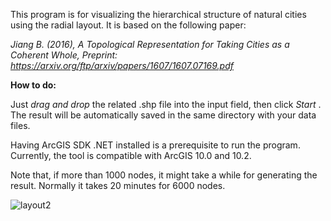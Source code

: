 This program is for visualizing the hierarchical structure of natural cities using the radial layout. It is based on the following paper:

<i>Jiang B. (2016), A Topological Representation for Taking Cities as a Coherent Whole, Preprint: <a rel="nofollow" target="_blank" href="https://arxiv.org/ftp/arxiv/papers/1607/1607.07169.pdf"> https://arxiv.org/ftp/arxiv/papers/1607/1607.07169.pdf </i>

<b>How to do:</b>

Just <i> drag and drop </i> the related .shp file into the input field, then click <i> Start </i>. The result will be automatically saved in the same directory with your data files. 

Having ArcGIS SDK .NET installed is a prerequisite to run the program. Currently, the tool is compatible with ArcGIS 10.0 and 10.2.

Note that, if more than 1000 nodes, it might take a while for generating the result. Normally it takes 20 minutes for 6000 nodes.


![layout2](https://cloud.githubusercontent.com/assets/6545129/18107606/dd1cccde-6f08-11e6-8b0e-981d5829d1e3.jpg)

